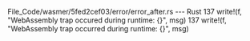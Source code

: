 File_Code/wasmer/5fed2cef03/error/error_after.rs --- Rust
137                 write!(f, "WebAssembly trap occured during runtime: {}", msg)                                                                            137                 write!(f, "WebAssembly trap occurred during runtime: {}", msg)

